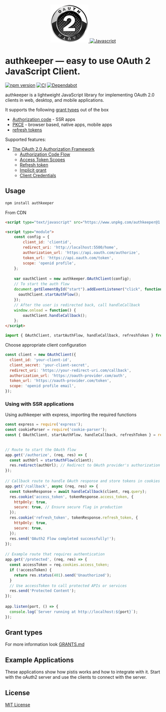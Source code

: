 <p align="center">
    <a href="http://oauth.net/2/" target="_blank" rel="noopener">
      <img src="https://github.com/oauth-xx/oauth2/raw/main/docs/images/logo/oauth2-logo-124px.png?raw=true" alt="OAuth 2.0 Logo">
    </a>
    <a href="/" target="_blank" rel="noopener">
      <img width="124px" src="https://github.com/user-attachments/assets/ba042139-cc56-412d-920c-7c7ecf4d6eec" alt="Javascript">
    </a>
</p>


# authkeeper — easy to use OAuth 2 JavaScript Client.

[![npm version](https://badge.fury.io/js/authkeeper.svg)](https://badge.fury.io/js/authkeeper)
[![CI](https://github.com/VaibhavUpreti/authkeeper/blob/main/.github/workflows/nodejs.yml/badge.svg)](https://github.com/VaibhavUpreti/authkeeper/blob/main/.github/workflows/nodejs.yml/badge.svg)
[![Dependabot](https://img.shields.io/badge/dependabot-enabled-success.svg)](https://dependabot.com)

authkeeper is a lightweight JavaScript library for implementing OAuth 2.0 clients in web, desktop, and mobile applications. 

It supports the following [grant types](https://oauth.net/2/grant-types/) out of the box

- [Authorization code](https://oauth.net/2/grant-types/authorization-code/) - SSR apps
- [PKCE](https://oauth.net/2/pkce/) - browser based, native apps, mobile apps
- [refresh tokens](https://oauth.net/2/grant-types/refresh-token/)

Supported features:

- [The OAuth 2.0 Authorization Framework](https://datatracker.ietf.org/doc/html/rfc6749)
  - [Authorization Code Flow](https://datatracker.ietf.org/doc/html/rfc6749#section-4.1)
  - [Access Token Scopes](https://datatracker.ietf.org/doc/html/rfc6749#section-3.3)
  - [Refresh token](https://datatracker.ietf.org/doc/html/rfc6749#section-1.5)
  - [Implicit grant](https://datatracker.ietf.org/doc/html/rfc6749#section-4.2)
  <!-- - [Resource Owner Password Credentials](https://datatracker.ietf.org/doc/html/rfc6749#section-4.3) -->
  - [Client Credentials](https://datatracker.ietf.org/doc/html/rfc6749#section-4.4)
<!-- - [OAuth 2.0 Token Revocation](https://datatracker.ietf.org/doc/html/rfc7009)
- [OAuth 2.0 Token Introspection](https://datatracker.ietf.org/doc/html/rfc7662) -->
<!-- - [OAuth 2.0 Threat Model and Security Considerations](https://datatracker.ietf.org/doc/html/rfc6819)
- [OAuth 2.0 for Native Apps](https://datatracker.ietf.org/doc/html/rfc8252)
- [Proof Key for Code Exchange by OAuth Public Clients](https://datatracker.ietf.org/doc/html/rfc7636) -->

## Usage

```bash 
npm install authkeeper
```

From CDN

```html
<script type="text/javascript" src="https://www.unpkg.com/authkeeper@1.2.0/dist/authkeeper.js"></script>
```
```html
<script type="module">
    const config = {
        client_id: 'clientid',
        redirect_uri: 'http://localhost:5500/home',
        authorization_url: 'https://api.oauth.com/authorize',
        token_url: 'https://api.oauth.com/token',
        scope: 'openid profile',
    };

    var oauthClient = new authkeeper.OAuthClient(config);
    // To start the auth flow
    document.getElementById("start").addEventListener("click", function() {
      oauthClient.startAuthFlow();
    });
    // After the user is redirected back, call handleCallback
    window.onload = function() {
        oauthClient.handleCallback();
    };
</script>

```



```javascript
import { OAuthClient, startAuthFlow, handleCallback, refreshToken } from 'authkeeper';
```

Choose appropriate client configuration

```javascript
const client = new OAuthClient({
  client_id: 'your-client-id',
  client_secret: 'your-client-secret',
  redirect_uri: 'https://your-redirect-uri.com/callback',
  authorization_url: 'https://oauth-provider.com/auth',
  token_url: 'https://oauth-provider.com/token',
  scope: 'openid profile email',
});
```


### Using with SSR applications

Using authkeeper with express, importing the required functions

```javascript
const express = require('express');
const cookieParser = require('cookie-parser');
const { OAuthClient, startAuthFlow, handleCallback, refreshToken } = require('authkeeper');

```

```javascript

// Route to start the OAuth flow
app.get('/authorize', (req, res) => {
  const authUrl = startAuthFlow(client);
  res.redirect(authUrl); // Redirect to OAuth provider's authorization URL
});

// Callback route to handle OAuth response and store tokens in cookies
app.get('/callback', async (req, res) => {
  const tokenResponse = await handleCallback(client, req.query);
  res.cookie('access_token', tokenResponse.access_token, {
    httpOnly: true,
    secure: true, // Ensure secure flag in production
  });
  res.cookie('refresh_token', tokenResponse.refresh_token, {
    httpOnly: true,
    secure: true,
  });
  res.send('OAuth2 Flow completed successfully!');
});

// Example route that requires authentication
app.get('/protected', (req, res) => {
  const accessToken = req.cookies.access_token;
  if (!accessToken) {
    return res.status(401).send('Unauthorized');
  }
  // Use accessToken to call protected APIs or services
  res.send('Protected Content');
});

app.listen(port, () => {
  console.log(`Server running at http://localhost:${port}`);
});

```



## Grant types

For more information look [GRANTS.md](./GRANTS.md)




## Example Applications

These applications show how pistis works and how to integrate with it. Start with the oAuth2 server and use the clients to connect with the server.


## License

[MIT License](./LICENSE)

